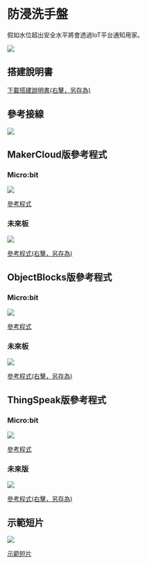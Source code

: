 # 防浸洗手盤

假如水位超出安全水平將會透過IoT平台通知用家。

![](../images/sink.jpg)

## 搭建說明書

[下載搭建說明書(右擊，另存為)](../images/sink.pdf)

## 參考接線

![](../images/sink_wire.png)

## MakerCloud版參考程式

### Micro:bit

![](../images/sink_code_mc_makercloud.png)

[參考程式](https://makecode.microbit.org/_heKcs9fRFK5c)

### 未來板

![](../images/sink_code_kb_makercloud.png)

[參考程式(右擊，另存為)](./smartSink_makercloud.sb3)

## ObjectBlocks版參考程式

### Micro:bit

![](../images/sink_code_mc_objectblocks.png)

[參考程式](https://makecode.microbit.org/_YKtCCzWz7PsY)

### 未來板

![](../images/sink_code_kb_objectblocks.png)

[參考程式(右擊，另存為)](./smartSink_objectblocks.sb3)

## ThingSpeak版參考程式

### Micro:bit

![](../images/sink_code_mc_thingspeak.png)

[參考程式](https://makecode.microbit.org/_8omTCjHcjDi0)

### 未來版

![](../images/sink_code_kb_thingspeak.png)

[參考程式(右擊，另存為)](./smartSink_thingspeak.sb3)

## 示範短片

[![](../images/sink_video.png)](https://www.youtube.com/watch?v=LwzhAub01sQ)

[示範短片](https://www.youtube.com/watch?v=LwzhAub01sQ)